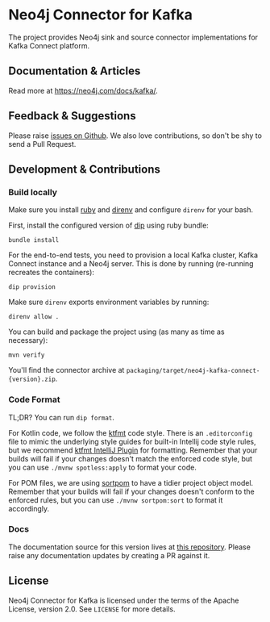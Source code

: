 # Neo4j Connector for Kafka

The project provides Neo4j sink and source connector implementations for Kafka Connect platform.

## Documentation & Articles

Read more at https://neo4j.com/docs/kafka/.

## Feedback & Suggestions

Please raise [issues on Github](https://github.com/neo4j/neo4j-kafka-connector/issues). We also love contributions, so
don't be shy to send a Pull Request.

## Development & Contributions

### Build locally

Make sure you install [ruby](https://www.ruby-lang.org/en/documentation/installation/) and [direnv](https://direnv.net/)
and configure `direnv` for your bash.

First, install the configured version of [dip](https://github.com/bibendi/dip) using ruby bundle:

```shell
bundle install
```

For the end-to-end tests, you need to provision a local Kafka cluster, Kafka Connect instance and a Neo4j server.
This is done by running (re-running recreates the containers):

```shell
dip provision
```

Make sure `direnv` exports environment variables by running:

```shell
direnv allow .
```

You can build and package the project using (as many as time as necessary):

```shell
mvn verify
```

You'll find the connector archive
at `packaging/target/neo4j-kafka-connect-{version}.zip`.

### Code Format

TL;DR? You can run `dip format`.

For Kotlin code, we follow the [ktfmt](https://github.com/facebook/ktfmt) code style. There is an `.editorconfig` file
to mimic the underlying style guides for built-in Intellij code style rules, but we recommend
[ktfmt IntelliJ Plugin](https://plugins.jetbrains.com/plugin/14912-ktfmt) for formatting. Remember that your builds will
fail if your changes doesn't match the enforced code style, but you can use `./mvnw spotless:apply` to format your code.

For POM files, we are using [sortpom](https://github.com/Ekryd/sortpom) to have a tidier project object model. Remember
that your builds will fail if your changes doesn't conform to the enforced rules, but you can use `./mvnw sortpom:sort`
to format it accordingly.

### Docs

The documentation source for this version lives at [this repository](https://github.com/neo4j/docs-kafka-connector).
Please raise any documentation updates by creating a PR against it.

## License

Neo4j Connector for Kafka is licensed under the terms of the Apache License, version 2.0. See `LICENSE` for more
details. 
